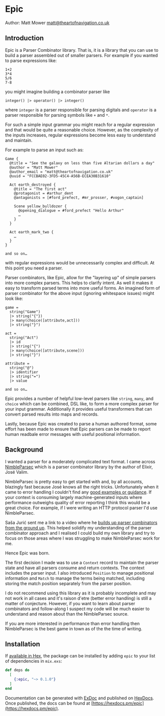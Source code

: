 # Epic

Author: Matt Mower <matt@theartofnavigation.co.uk>

## Introduction

Epic is a Parser Combinator library. That is, it is a library that you can use to build
a parser assembled out of smaller parsers. For example if you wanted to parse expressions
like:

    1+2
    3*4
    5/6
    7-8

you might imagine building a combinator parser like

    integer() |> operator() |> integer()

where `integer` is a parser responsible for parsing digitals and `operator` is a parser
responsible for parsing symbols like `+` and `*`.

For such a simple input grammar you might reach for a regular expression and that would be quite a reasonable choice. However, as the complexity of the inputs increases, regular expressions become less easy to understand and maintain.

For example to parse an input such as:

    Game {
      @title = "See the galaxy on less than five Altarian dollars a day"
      @author = "Matt Mower"
      @author_email = "matt@theartofnavigation.co.uk"
      @uuid = "FCCBAE02-3FD5-45C4-A56B-ECEA30B31610"

      Act earth_destroyed {
        @title = "The first act"
        @protagonist = #arthur_dent
        @antagonists = [#ford_prefect, #mr_prosser, #vogon_captain]

        Scene yellow_bulldozer {
          @opening_dialogue = #ford_prefect "Hello Arthur"
          …
        }
      }

      Act earth_mark_two {
        …
      }
    }

    and so on…

with regular expressions would be unnecessarily complex and difficult. At this point you need a parser.

Parser combinators, like Epic, allow for the "layering up" of simple parsers into more complex parsers. This
helps to clarify intent. As well it makes it easy to transform parsed terms into more useful forms. An imagined
form of parser combinator for the above input (ignoring whitespace issues) might look like:

    game =
      string("Game")
      |> string("{"})
      |> many(choice([attribute,act]))
      |> string("}")

    act =
      string("Act")
      |> id
      |> string("{")
      |> many(choice([attribute,scene]))
      |> string("}")

    attribute =
      string("@")
      |> identifier
      |> string("=")
      |> value

    and so on…

Epic provides a number of helpful low-level parsers like `string`, `many`, and `choice` which can be combined, DSL like, to form a more complex parser for your input grammar. Additionally it provides useful transformers
that can convert parsed results into maps and records.

Lastly, because Epic was created to parse a human authored format, some effort has been made to ensure that
Epic parsers can be made to report human readbale error messages with useful positional information.

## Background

I wanted a parser for a moderately complicated text format. I came across [NimbleParsec](https://github.com/dashbitco/nimble_parsec) which is a parser combinator library by the author of Elixir, José Valim.

NimbleParsec is pretty easy to get started with and, by all accounts, blazingly fast because José knows all
the right tricks. Unfortunately when it came to error handling I couldn't find any [good examples or guidance](https://elixirforum.com/t/can-you-help-me-understand-how-to-implement-nimbleparsec-error-handling/36637). If
your context is consuming largely machine-generated inputs where performance outweighs quality of error reporting I think this would be a great choice. For example, if I were writing an HTTP protocol parser I'd use NimbleParsec.

Saša Jurić sent me a link to a video where he [builds up parser combinators from the ground up](https://www.youtube.com/watch?v=xNzoerDljjo). This helped solidify my understanding of the parser combinator approach and
I realised I could build my own library and try to focus on those areas where I was struggling to make NimbleParsec work for me.

Hence Epic was born.

The first decision I made was to use a `Context` record to maintain the parser state and have all parsers
consume and return contexts. The context includes the parser input. I also introduced `Position` to manage
positional information and `Match` to manage the terms being matched, including storing the match position
separately from the parser position.

I do not recommend using this library as it is probably incomplete and may not work in
all cases and it's raison d'etre (better error handling) is still a matter of conjecture. However,
if you want to learn about parser combinators and follow-along I suspect my code will be much
easier to understand and reason about than the NimbleParsec source.

If you are more interested in performance than error handling then NimbleParsec is the best game in town
as of the the time of writing.

## Installation

If [available in Hex](https://hex.pm/docs/publish), the package can be installed
by adding `epic` to your list of dependencies in `mix.exs`:

```elixir
def deps do
  [
    {:epic, "~> 0.1.0"}
  ]
end
```

Documentation can be generated with [ExDoc](https://github.com/elixir-lang/ex_doc)
and published on [HexDocs](https://hexdocs.pm). Once published, the docs can
be found at [https://hexdocs.pm/epic](https://hexdocs.pm/epic).
